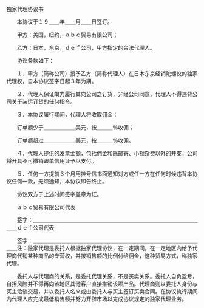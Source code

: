 



独家代理协议书



 

　　本协议于１９＿＿年＿＿月＿＿日签订。

　　甲方：美国，纽约，ａｂｃ贸易有限公司；

　　乙方：日本，东京，ｄｅｆ公司，甲方指定的合法代理人。

　　协议条款如下：

　　１．甲方（简称公司）授予乙方（简称代理人）在日本东京经销陀螺仪的独家代理权，自本协议签字日起３年为期。

　　２．代理人保证竭力履行其向公司之订货，非经公司同意，代理人不得违背公司关于装运订货的任何指令。

　　３．本协议履行期间，代理人将收取佣金：

　　订单额少于＿＿＿＿＿＿美元，按＿＿＿％收佣；

　　订单额超过＿＿＿＿＿＿美元，按＿＿＿％收佣。

　　４．代理人提供的发票金额，包括佣金和除邮寄、小额杂费以外的开支，公司将开具不可撤销跟单信用证予以支付。

　　５．任何一方提前３个月用挂号信书面通知对方或任一方在任何时候违背本协议任何一款，无须通知，本协议即告终止。

　　协议双方于上述时间签字盖章为证。

　　ａｂｃ贸易有限公司代表

　　签字：＿＿＿＿＿＿＿＿＿＿＿＿＿＿＿＿＿＿＿＿＿＿＿＿＿＿＿＿＿＿＿＿＿ｄｅｆ公司代表

　　签字：＿＿＿＿＿＿＿＿＿＿＿＿＿＿＿＿＿＿＿＿＿＿＿＿＿＿＿＿＿＿＿＿＿注：独家代理是委托人根据独家代理协议，在一定期间，在一定地区内给予代理商代销某种商品的专营权，并按销售额的比例付给佣金，这种贸易方式，称独家代理。

　　委托人与代理商的关系，是委托代理关系，不是买卖关系。委托人自负盈亏，自担风险并不得再向该地区其他客户直接推销该项产品。代理商则以委托人身份与买主洽谈交易，并以委托人名义或由委托人与买主签订买卖合同。在协议执行期间内代理人应完成最低销售额并努力开辟市场以完成协议规定的独家代理业务。